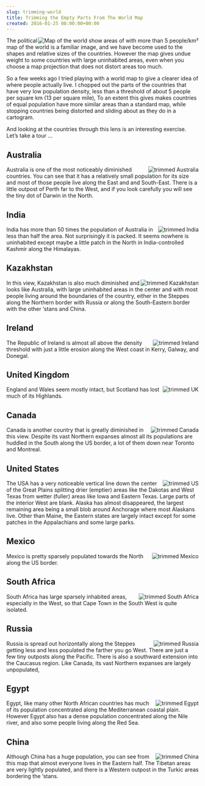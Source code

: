```yaml
---  
slug: trimming-world
title: Trimming the Empty Parts From The World Map
created: 2016-01-25 08:00:00+00:00
---  
```

![Map of the world show areas of with more than 5 people/km²][0]

[0]: img/trimmed-world.png


The political map of the world is a familiar image, and we have
become used to the shapes and relative sizes of the countries. However the map gives undue weight to some countries with large uninhabited areas, even when you choose a map projection that does not distort areas too much.

So a few weeks ago I tried playing with a world map to give a clearer idea of where people actually live. I chopped out the parts of the countries that have very low population density, less than a threshold of about 5 people per square km (13 per square mile), To an extent this gives makes countries of equal population have more similar areas than a standard map, while stopping countries being distorted and sliding about as they do in a cartogram.

And looking at the countries through this lens is an interesting exercise. Let’s take a tour …

<style>img {float:right}</style>

## Australia

![trimmed Australia][2] Australia is one of the most noticeably diminished countries. You can see that it has a relatively small population for its size and most of those people live along the East and and South-East. There is a little outpost of Perth far to the West, and if you look carefully you will see the tiny dot of Darwin in the North.

## India

![trimmed India][3] India has more than 50 times the population of Australia in less than half the area. Not surprisingly it is packed. It seems nowhere is uninhabited except maybe a little patch in the North in India-controlled Kashmir along the Himalayas.

## Kazakhstan

![trimmed Kazakhstan][4] In this view, Kazakhstan is also much diminished and looks like Australia, with large uninhabited areas in the center and with most people living around the boundaries of the country, either in the Steppes along the Northern border with Russia or along the South-Eastern border with the other ‘stans and China.

## Ireland

![trimmed Ireland][5] The Republic of Ireland is almost all above the density threshold with just a little erosion along the West coast in Kerry, Galway, and Donegal.

## United Kingdom

![trimmed UK][6] England and Wales seem mostly intact, but Scotland has lost much of its Highlands.

## Canada

![trimmed Canada][7] Canada is another country that is greatly diminished in this view. Despite its vast Northern expanses almost all its populations are huddled in the South along the US border, a lot of them down near Toronto and Montreal.

## United States

![trimmed US][8] The USA has a very noticeable vertical line down the center of the Great Plains splitting drier (emptier) areas like the Dakotas and West Texas from wetter (fuller) areas like Iowa and Eastern Texas. Large parts of the interior West are blank. Alaska has almost disappeared, the largest remaining area being a small blob around Anchorage where most Alaskans live. Other than Maine, the Eastern states are largely intact except for some patches in the Appalachians and some large parks.

## Mexico

![trimmed Mexico][9] Mexico is pretty sparsely populated towards the North along the US border.

## South Africa

![trimmed South Africa][10] South Africa has large sparsely inhabited areas, especially in the West, so that Cape Town in the South West is quite isolated.

## Russia

![trimmed Russia][11] Russia is spread out horizontally along the Steppes getting less and less populated the farther you go West. There are just a few tiny outposts along the Pacific. There is also a southward extension into the Caucasus region. Like Canada, its vast Northern expanses are largely unpopulated,

## Egypt

![trimmed Egypt][12] Egypt, like many other North African countries has much of its population concentrated along the Mediterranean coastal plain. However Egypt also has a dense population concentrated along the Nile river, and also some people living along the Red Sea.

## China

![trimmed China][13] Although China has a huge population, you can see from this map that almost everyone lives in the Eastern half. The Tibetan areas are very lightly populated, and there is a Western outpost in the Turkic areas bordering the ‘stans.


[2]: img/trimmed-australia.png
[3]: img/trimmed-india.png
[4]: img/trimmed-kazakhstan.png
[5]: img/trimmed-ireland.png
[6]: img/trimmed-uk.png
[7]: img/trimmed-canada.png
[8]: img/trimmed-us.png
[9]: img/trimmed-mexico.png
[10]: img/trimmed-sa.png
[11]: img/trimmed-russia.png
[12]: img/trimmed-egypt.png
[13]: img/trimmed-china.png
